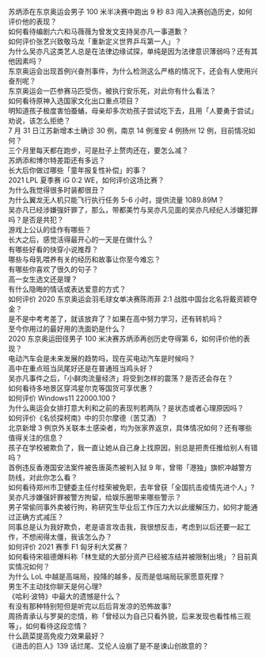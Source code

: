 苏炳添在东京奥运会男子 100 米半决赛中跑出 9 秒 83 闯入决赛创造历史，如何评价他的表现？  
如何看待编剧六六和马薇薇为曾发文支持吴亦凡一事道歉？  
如何评价张艺兴致敬马龙「重新定义世界乒乓第一人」？  
为什么吴亦凡这类艺人总是在法律边缘试探，单纯是因为法律意识薄弱吗？还有其他因素吗？  
东京奥运会出现首例兴奋剂事件，为什么检测这么严格的情况下，还会有人使用兴奋剂呢？  
东京奥运会一匹参赛马匹受伤，被执行安乐死，对此你有什么看法？  
如何看待原神入选国家文化出口重点项目？  
明知道孩子极度害怕蚕蛹，母亲却多次劝孩子尝试吃下去，且用「人要勇于尝试」劝说，该怎么拒绝？  
7 月 31 日江苏新增本土确诊 30 例，南京 14 例淮安 4 例扬州 12 例，目前情况如何？  
三个月里每天都在跑步，可是肚子上赘肉还在，要怎么减？  
苏炳添和博尔特差距还有多远？  
长大后你做过哪些「童年报复性补偿」的事？  
2021 LPL 夏季赛 iG 0:2 WE，如何评价这场比赛？  
为什么我觉得很多时装都很丑？  
为什么翼龙无人机只能飞行执行任务 5-6 小时，提供流量 1089.89M？  
吴亦凡已经涉嫌强奸罪了，那么，带都美竹与吴亦凡见面的吴亦凡经纪人涉嫌犯罪吗？是否是共犯？  
游戏上公认的佳作有哪些？  
长大之后，感觉活得最开心的一天是在做什么？  
有哪些好看的快穿小说推荐？  
哪些与母乳喂养有关的经历和故事让你至今难忘？  
有哪些你喜欢了很久的句子？  
高一女生选文还是理？  
有什么隐晦的情话或表达爱意的方式？  
如何评价 2020 东京奥运会羽毛球女单决赛陈雨菲 2:1 战胜中国台北名将戴资颖夺金？  
是不是中考考差了，就该放弃了？如果在高中努力学习，还有转机吗？  
至今你用过的最好用的洗面奶是什么？  
2020 东京奥运田径男子 100 米决赛苏炳添再创历史夺得第 6，如何评价他的表现？  
电动汽车会是未来发展的趋势吗，现在买电动汽车是时候吗？  
高中在重点班当凤尾好还是在普通班当鸡头好？  
吴亦凡事件之后，「小鲜肉流量经济」将受到怎样的震荡？是否还会存在？  
如何看待多地景区穿鸿星尔克等国货可享优惠？  
如何评价 Windows11 22000.100？  
为什么奥运会女排打意大利和之前的表现判若两队？是状态或者心理原因吗？  
如何评价《名侦探柯南》中的贝尔摩德（苦艾酒）？  
北京新增 3 例京外关联本土感染者，均为张家界返京，具体情况如何？还有哪些值得关注的信息？  
孩子在学校被欺负了，我一直让她从自己身上找原因，别总是把责任推给别人有错吗？  
首例违反香港国安法案件被告唐英杰被判入狱 9 年，曾带「港独」旗帜冲越警方防线，对此你怎么看？  
如何看待郑州市卫健委主任付桂荣被免职，去年曾获「全国抗击疫情先进个人」?  
吴亦凡涉嫌强奸罪被警方拘留，给娱乐圈带来哪些警示？  
男子常偷同事外卖被行拘，称研究生毕业后工作压力大以此缓解压力，如何才能通过正确方式减压？  
同事总是认为我好欺负，老是语言攻击我，我很想反击，考虑到以后还要一起工作，不想闹得太僵，我该怎么办？  
如何评价 2021 赛季 F1 匈牙利大奖赛？  
如何看待宋祖德爆料称「林生斌的大部分资产已经被冻结并被限制出境」？目前真实情况如何？  
为什么 LoL 中越是高端局，投降的越多，反而是低端局玩家愿意死撑？  
男生不主动找你聊天是何心理?  
《哈利·波特》中最大的遗憾是什么？  
有没有那种特别短但是听完以后后背发凉的恐怖故事?  
周扬青承认与罗昊的恋情，称「曾经以为自己只看外貌，后来发现也看性格三观等」，如何看待这段恋情？  
什么蔬菜提高免疫力效果最好？  
《进击的巨人》139 话烂尾、艾伦人设崩了是不是谏山创故意的？  
